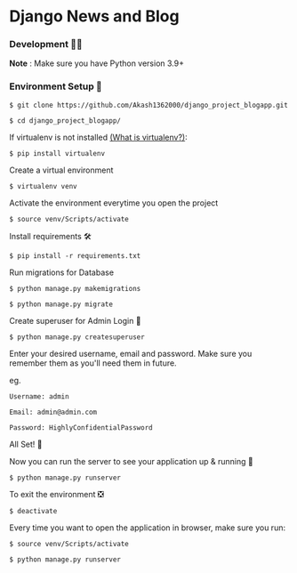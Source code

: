 # Django News and Blog

### Development 👨‍💻

**Note** : Make sure you have Python version 3.9+

### Environment Setup 🚀

`$ git clone https://github.com/Akash1362000/django_project_blogapp.git`

`$ cd django_project_blogapp/`

If virtualenv is not installed [(What is virtualenv?)](https://www.youtube.com/watch?v=N5vscPTWKOk&t=313s):

`$ pip install virtualenv`

Create a virtual environment

`$ virtualenv venv`

Activate the environment everytime you open the project

`$ source venv/Scripts/activate`

Install requirements 🛠

`$ pip install -r requirements.txt`

Run migrations for Database

`$ python manage.py makemigrations`

`$ python manage.py migrate`

Create superuser for Admin Login 🔐

`$ python manage.py createsuperuser`

Enter your desired username, email and password. Make sure you remember them as you'll need them in future.

eg.

    Username: admin

    Email: admin@admin.com

    Password: HighlyConfidentialPassword

All Set! 🤩

Now you can run the server to see your application up & running 🚀

`$ python manage.py runserver`

To exit the environment ❎

`$ deactivate`

Every time you want to open the application in browser, make sure you run:

`$ source venv/Scripts/activate`

`$ python manage.py runserver`
